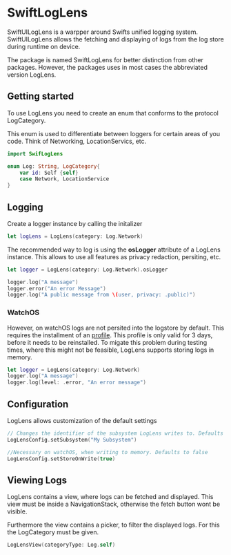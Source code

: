 # SwiftLogLens

SwiftUILogLens is a warpper around Swifts unified logging system. SwiftUILogLens allows the fetching and displaying of logs from the log store during runtime on device. 

The package is named SwiftLogLens for better distinction from other packages. However, the packages uses in most cases the abbreviated version LogLens. 

## Getting started
To use LogLens you need to create an enum that conforms to the protocol LogCategory. 

This enum is used to differentiate between loggers for certain areas of you code. Think of Networking, LocationServics, etc. 
```swift
import SwifLogLens

enum Log: String, LogCategory{
    var id: Self {self}
    case Network, LocationService
}
```

## Logging 
Create a logger instance by calling the initalizer

```swift
let logLens = LogLens(category: Log.Network)
```

The recommended way to log is using the __osLogger__ attribute of a LogLens instance. This allows to use all features as privacy redaction, persiting, etc. 

```swift
let logger = LogLens(category: Log.Network).osLogger

logger.log("A message")
logger.error("An error Message")
logger.log("A public message from \(user, privacy: .public)")
```
### WatchOS
However, on watchOS logs are not persited into the logstore by default. This requires the installment of an [profile](https://developer.apple.com/bug-reporting/profiles-and-logs/). This profile is only valid for 3 days, before it needs to be reinstalled. 
To migate this problem during testing times, where this might not be feasible, LogLens supports storing logs in memory. 

```swift
let logger = LogLens(category: Log.Network)
logger.log("A message")
logger.log(level: .error, "An error message")
```

## Configuration
LogLens allows customization of the default settings
```swift 
// Changes the identifier of the subsystem LogLens writes to. Defaults to the Bundle identifier
LogLensConfig.setSubsystem("My Subsystem")

//Necessary on watchOS, when writing to memory. Defaults to false
LogLensConfig.setStoreOnWrite(true)
```


## Viewing Logs
LogLens contains a view, where logs can be fetched and displayed. This view must be inside a NavigationStack, otherwise the fetch button wont be visible.

Furthermore the view contains a picker, to filter the displayed logs. For this the LogCategory must be given.
```swift
LogLensView(categoryType: Log.self)
```
